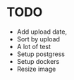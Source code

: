 # TODO

- Add upload date,
- Sort by upload
- A lot of test
- Setup postgress
- Setup dockers
- Resize image